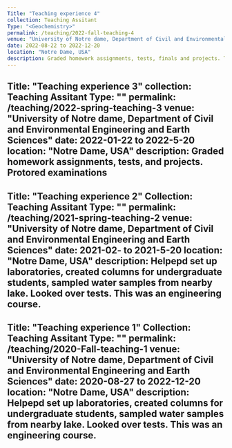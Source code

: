 ```yaml
---
Title: "Teaching experience 4"
collection: Teaching Assitant
Type: "<Geochemistry>"
permalink: /teaching/2022-fall-teaching-4
venue: "University of Notre dame, Department of Civil and Environmental Engineering and Earth Sciences"
date: 2022-08-22 to 2022-12-20
location: "Notre Dame, USA"
description: Graded homework assignments, tests, finals and projects. This was both a graduate and undergraduate course.
---
```

Title: "Teaching experience 3"
collection: Teaching Assitant
Type: "<Can man live on the Moon>"
permalink: /teaching/2022-spring-teaching-3
venue: "University of Notre dame, Department of Civil and Environmental Engineering and Earth Sciences"
date: 2022-01-22 to 2022-5-20
location: "Notre Dame, USA"
description: Graded homework assignments, tests, and projects. Protored examinations
---
Title: "Teaching experience 2"
Collection: Teaching Assitant
Type: "<Build Break Perfect>"
permalink: /teaching/2021-spring-teaching-2
venue: "University of Notre dame, Department of Civil and Environmental Engineering and Earth Sciences"
date: 2021-02- to 2021-5-20
location: "Notre Dame, USA"
description: Helpepd set up laboratories, created columns for undergraduate students, sampled water samples from nearby lake. Looked over tests. This was an engineering course.
---
Title: "Teaching experience 1"
Collection: Teaching Assitant
Type: "<Environmental Mineralogy>"
permalink: /teaching/2020-Fall-teaching-1
venue: "University of Notre dame, Department of Civil and Environmental Engineering and Earth Sciences"
date: 2020-08-27 to 2022-12-20
location: "Notre Dame, USA"
description: Helpepd set up laboratories, created columns for undergraduate students, sampled water samples from nearby lake. Looked over tests. This was an engineering course.
---
